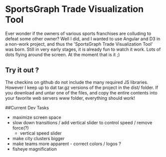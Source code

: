 # SportsGraph Trade Visualization Tool
Ever wonder if the owners of various sports franchises are colluding to defeat some other owner?
Well I did, and I wanted to use Angular and D3 in a non-work project, and thus the 'SportsGraph Trade Visualization Tool' was born.
Still in very early stages, it is already fun to watch it work. Lots of dots flying around the screen. At the moment that is it ;)

## Try it out ?
The checkins on github do not include the many required JS libraries.
However I keep up to dat tar.gz versions of the project in the dist/ folder. If you download and untar one of the files, and copy the entire contents into your favorite web servers www folder, everything should work!

##Current Dev Tasks
* maximize screen space
* slow down transitions / add vertical slider to control speed / remove force(?)
  * vertical speed slider
* make city clusters bigger
* make teams more apparent - correct colors / logos ?
* fisheye magnification

